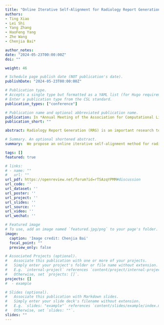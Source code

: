 ```yaml
---
title: "Online Iterative Self-Alignment for Radiology Report Generation."
authors:
- Ting Xiao
- Lei Shi
- Yang Zhang
- HaoFeng Yang 
- Zhe Wang
- Chenjia Bai*

author_notes:
date: "2024-05-23T00:00:00Z"
doi: ""

weight: 46

# Schedule page publish date (NOT publication's date).
publishDate: "2024-05-23T00:00:00Z"

# Publication type.
# Accepts a single type but formatted as a YAML list (for Hugo requirements).
# Enter a publication type from the CSL standard.
publication_types: ["conference"]

# Publication name and optional abbreviated publication name.
publication: In *Annual Meeting of the Association for Computational Linguistics (**ACL**)*, 2025
publication_short: ""

abstract: Radiology Report Generation (RRG) is an important research topic for relieving radiologists' heavy workload. Existing RRG models mainly rely on supervised fine-tuning (SFT) based on different model architectures using data pairs of radiological images and corresponding radiologist-annotated reports. Recent research has shifted focus to post-training improvements, aligning RRG model outputs with human preferences using reinforcement learning (RL). However, the limited data coverage of high-quality annotated data poses risks of overfitting and generalization. This paper proposes a novel Online Iterative Self-Alignment (OISA) method for RRG that consists of four stages, self-generation of diverse data, self-evaluation for multi-objective preference data, self-alignment for multi-objective optimization and self-iteration for further improvement. Our approach allows for generating varied reports tailored to specific clinical objectives, enhancing the overall performance of the RRG model iteratively. Unlike existing methods, our framework significantly increases data quality and optimizes performance through iterative multi-objective optimization. Experimental results demonstrate that our method surpasses previous approaches, achieving state-of-the-art performance across multiple evaluation metrics.

# Summary. An optional shortened abstract.
summary:  We propose an online iterative self-alignment method for radiology report generation that iteratively generates unlimited preference data and automatically aligns with radiologists' multiple objectives.

tags: []
featured: true

# links:
# - name: ""
#   url: ""
url_pdf: https://openreview.net/forum?id=rTSAzqYPMM#discussion
url_code: ''
url_dataset: ''
url_poster: ''
url_project: ''
url_slides: ''
url_source: ''
url_video: ''
url_wechat: ''

# Featured image
# To use, add an image named `featured.jpg/png` to your page's folder. 
image:
  caption: 'Image credit: Chenjia Bai'
  focal_point: ""
  preview_only: false

# Associated Projects (optional).
#   Associate this publication with one or more of your projects.
#   Simply enter your project's folder or file name without extension.
#   E.g. `internal-project` references `content/project/internal-project/index.md`.
#   Otherwise, set `projects: []`.
projects: []
#  - example

# Slides (optional).
#   Associate this publication with Markdown slides.
#   Simply enter your slide deck's filename without extension.
#   E.g. `slides: "example"` references `content/slides/example/index.md`.
#   Otherwise, set `slides: ""`.
slides: ""
---
```


